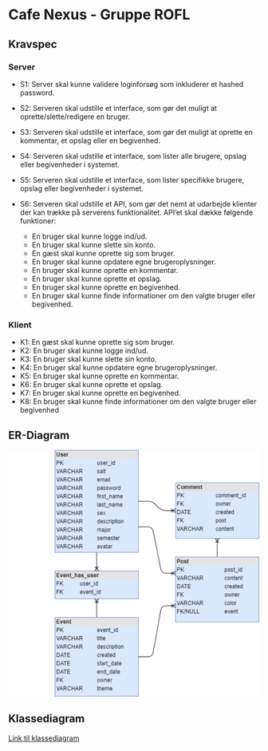 # Cafe Nexus - Gruppe ROFL

## Kravspec

### Server

* S1: Server skal kunne validere loginforsøg som inkluderer et hashed password.
* S2: Serveren skal udstille et interface, som gør det muligt at oprette/slette/redigere en bruger.
* S3: Serveren skal udstille et interface, som gør det muligt at oprette en kommentar, et opslag eller en begivenhed.
* S4: Serveren skal udstille et interface, som lister alle brugere, opslag eller begivenheder i systemet.
* S5: Serveren skal udstille et interface, som lister specifikke brugere, opslag eller begivenheder i systemet.
* S6: Serveren skal udstille et API, som gør det nemt at udarbejde klienter der kan trække på serverens funktionalitet. API’et skal dække følgende funktioner:

  * En bruger skal kunne logge ind/ud.
  * En bruger skal kunne slette sin konto.
  * En gæst skal kunne oprette sig som bruger.
  * En bruger skal kunne opdatere egne brugeroplysninger.
  * En bruger skal kunne oprette en kommentar.
  * En bruger skal kunne oprette et opslag.
  * En bruger skal kunne oprette en begivenhed.
  * En bruger skal kunne finde informationer om den valgte bruger eller begivenhed.

### Klient

* K1: En gæst skal kunne oprette sig som bruger.
* K2: En bruger skal kunne logge ind/ud.
* K3: En bruger skal kunne slette sin konto.
* K4: En bruger skal kunne opdatere egne brugeroplysninger.
* K5: En bruger skal kunne oprette en kommentar.
* K6: En bruger skal kunne oprette et opslag.
* K7: En bruger skal kunne oprette en begivenhed.
* K8: En bruger skal kunne finde informationer om den valgte bruger eller begivenhed

## ER-Diagram
![ER-Diagram](ER-Diagram.png)

## Klassediagram
[Link til klassediagram](https://www.lucidchart.com/invitations/accept/18653f58-4b82-457b-af53-9f69b213a74f)
